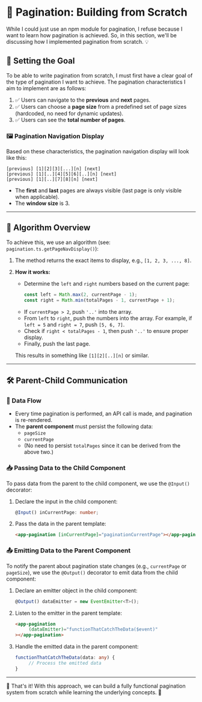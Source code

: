# 🚀 Pagination: Building from Scratch

While I could just use an npm module for pagination, I refuse because I want to learn how pagination is achieved. So, in this section, we'll be discussing how I implemented pagination from scratch. 💡

## 🎯 Setting the Goal

To be able to write pagination from scratch, I must first have a clear goal of the type of pagination I want to achieve. The pagination characteristics I aim to implement are as follows:

1. ✅ Users can navigate to the **previous** and **next** pages.
2. ✅ Users can choose a **page size** from a predefined set of page sizes (hardcoded, no need for dynamic updates).
3. ✅ Users can see the **total number of pages**.

### 🖼️ Pagination Navigation Display

Based on these characteristics, the pagination navigation display will look like this:

```
[previous] [1][2][3][...][n] [next]
[previous] [1][..][4][5][6][..][n] [next]
[previous] [1][..][7][8][n] [next]
```

- The **first** and **last** pages are always visible (last page is only visible when applicable).
- The **window size** is 3.

---

## 🧠 Algorithm Overview

To achieve this, we use an algorithm (see: `pagination.ts.getPageNavDisplay()`):

1. The method returns the exact items to display, e.g., `[1, 2, 3, ..., 8]`.
2. **How it works:**
    - Determine the `left` and `right` numbers based on the current page:
      ```typescript
      const left = Math.max(2, currentPage - 1);
      const right = Math.min(totalPages - 1, currentPage + 1);
      ```
    - If `currentPage > 2`, push `'..'` into the array.
    - From `left` to `right`, push the numbers into the array. For example, if `left = 5` and `right = 7`, push `[5, 6, 7]`.
    - Check if `right < totalPages - 1`, then push `'..'` to ensure proper display.
    - Finally, push the last page.

    This results in something like `[1][2][..][n]` or similar.

---

## 🛠️ Parent-Child Communication

### 🔄 Data Flow

- Every time pagination is performed, an API call is made, and pagination is re-rendered.
- The **parent component** must persist the following data:
  - `pageSize`
  - `currentPage`
  - (No need to persist `totalPages` since it can be derived from the above two.)

### 📥 Passing Data to the Child Component

To pass data from the parent to the child component, we use the `@Input()` decorator:

1. Declare the input in the child component:
    ```typescript
    @Input() inCurrentPage: number;
    ```
2. Pass the data in the parent template:
    ```html
    <app-pagination [inCurrentPage]="paginationCurrentPage"></app-pagination>
    ```

### 📤 Emitting Data to the Parent Component

To notify the parent about pagination state changes (e.g., `currentPage` or `pageSize`), we use the `@Output()` decorator to emit data from the child component:

1. Declare an emitter object in the child component:
    ```typescript
    @Output() dataEmitter = new EventEmitter<T>();
    ```
2. Listen to the emitter in the parent template:
    ```html
    <app-pagination
         (dataEmitter)="functionThatCatchTheData($event)"
    ></app-pagination>
    ```
3. Handle the emitted data in the parent component:
    ```typescript
    functionThatCatchTheData(data: any) {
         // Process the emitted data
    }
    ```

---

🎉 That's it! With this approach, we can build a fully functional pagination system from scratch while learning the underlying concepts. 🚀
